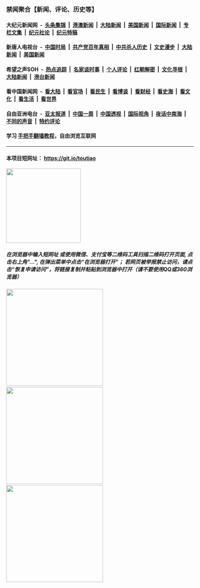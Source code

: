 ### 禁闻聚合【新闻、评论、历史等】

#### 大纪元新闻网 &nbsp;-&nbsp; [头条集锦](indexes/E头条集锦.md?t=03090603) &nbsp;|&nbsp; [港澳新闻](indexes/E港澳新闻.md?t=03090603)  &nbsp;|&nbsp; [大陆新闻](indexes/E大陆新闻.md?t=03090603) &nbsp;|&nbsp; [美国新闻](indexes/E美国新闻.md?t=03090603) &nbsp;|&nbsp; [国际新闻](indexes/E国际新闻.md?t=03090603) &nbsp;|&nbsp; [专栏文集](indexes/E专栏文集.md?t=03090603) &nbsp;|&nbsp; [纪元社论](indexes/E纪元社论.md?t=03090603) &nbsp;|&nbsp; [纪元特稿](indexes/E纪元特稿.md?t=03090603) 

#### 新唐人电视台 &nbsp;-&nbsp; [中国时局](indexes/N中国时局.md?t=03090603) &nbsp;|&nbsp; [共产党百年真相](indexes/N共产党百年真相.md?t=03090603) &nbsp;|&nbsp; [中共杀人历史](indexes/N中共杀人历史.md?t=03090603) &nbsp;|&nbsp; [文史漫步](indexes/N文史漫步.md?t=03090603) &nbsp;|&nbsp; [大陆新闻](indexes/N大陆新闻.md?t=03090603) &nbsp;|&nbsp; [美国新闻](indexes/N美国新闻.md?t=03090603)

#### 希望之声SOH &nbsp;-&nbsp; [热点追踪](indexes/H热点追踪.md?t=03090603) &nbsp;|&nbsp; [名家谈时事](indexes/H名家谈时事.md?t=03090603) &nbsp;|&nbsp; [个人评论](indexes/H个人评论.md?t=03090603)  &nbsp;|&nbsp; [红朝解密](indexes/H红朝解密.md?t=03090603) &nbsp;|&nbsp; [文化寻根](indexes/H文化寻根.md?t=03090603) &nbsp;|&nbsp; [大陆新闻](indexes/H大陆新闻.md?t=03090603) &nbsp;|&nbsp; [港台新闻](indexes/H港台新闻.md?t=03090603)

#### 看中国新闻网 &nbsp;-&nbsp; [看大陆](indexes/S看大陆.md?t=03090603) &nbsp;|&nbsp; [看官场](indexes/S看官场.md?t=03090603) &nbsp;|&nbsp; [看民生](indexes/S看民生.md?t=03090603)  &nbsp;|&nbsp; [看博谈](indexes/S看博谈.md?t=03090603) &nbsp;|&nbsp; [看财经](indexes/S看财经.md?t=03090603) &nbsp;|&nbsp; [看史海](indexes/S看史海.md?t=03090603) &nbsp;|&nbsp; [看文化](indexes/S看文化.md?t=03090603) &nbsp;|&nbsp; [看生活](indexes/S看生活.md?t=03090603) &nbsp;|&nbsp; [看世界](indexes/S看世界.md?t=03090603)

#### 自由亚洲电台 &nbsp;-&nbsp; [亚太报道](indexes/R亚太报道.md?t=03090603) &nbsp;|&nbsp; [中国一周](indexes/R中国一周.md?t=03090603) &nbsp;|&nbsp; [中国透视](indexes/R中国透视.md?t=03090603)  &nbsp;|&nbsp; [国际视角](indexes/R国际视角.md?t=03090603) &nbsp;|&nbsp; [夜话中南海](indexes/R夜话中南海.md?t=03090603) &nbsp;|&nbsp; [不同的声音](indexes/R不同的声音.md?t=03090603) &nbsp;|&nbsp; [特约评论](indexes/R特约评论.md?t=03090603)

#### 学习 [手把手翻墙教程](https://github.com/gfw-breaker/guides/wiki)，自由浏览互联网

----

#### 本项目短网址： https://git.io/toutiao
<img src="https://raw.githubusercontent.com/gfw-breaker/banned-news/master/scripts/img/qr.png" width="200px"/>  

##### 在浏览器中输入短网址 或使用微信、支付宝等二维码工具扫描二维码打开页面, 点击右上角"...", 在弹出菜单中点击“在浏览器打开”； 若网页被举报禁止访问，请点击“恢复申请访问”，将链接复制并粘贴到浏览器中打开（请不要使用QQ或360浏览器）

<img src="https://raw.githubusercontent.com/gfw-breaker/banned-news/master/scripts/img/1.png" width="260px"/> &nbsp; <img src="https://raw.githubusercontent.com/gfw-breaker/banned-news/master/scripts/img/2.png" width="260px"/> &nbsp; <img src="https://raw.githubusercontent.com/gfw-breaker/banned-news/master/scripts/img/3.png" width="260px"/>
